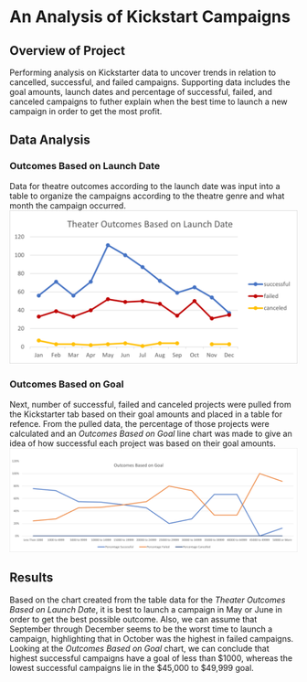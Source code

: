 # An Analysis of Kickstart Campaigns
## Overview of Project
Performing analysis on Kickstarter data to uncover trends in relation to cancelled, successful, and failed campaigns. Supporting data includes the goal amounts, launch dates and percentage of successful, failed, and canceled campaigns to futher explain when the best time to launch a new campaign in order to get the most profit.
## Data Analysis
### Outcomes Based on Launch Date
Data for theatre outcomes according to the launch date was input into a table to organize the campaigns according to the theatre genre and what month the campaign occurred. 
![Theater Outcomes Based on Launch Date Chart](Resources/Theater_Outcomes_vs_Launch.png)
### Outcomes Based on Goal
Next, number of successful, failed and canceled projects were pulled from the Kickstarter tab based on their goal amounts and placed in a table for refence. From the pulled data, the percentage of those projects were calculated and an *Outcomes Based on Goal* line chart was made to give an idea of how successful each project was based on their goal amounts.
![Outcomes Based on Goal](Resources/Outcomes_vs_Goals.png)
## Results
Based on the chart created from the table data for the *Theater Outcomes Based on Launch Date*, it is best to launch a campaign in May or June in order to get the best possible outcome. Also, we can assume that September through December seems to be the worst time to launch a campaign, highlighting that in October was the highest in failed campaigns.
Looking at the *Outcomes Based on Goal* chart, we can conclude that highest successful campaigns have a goal of less than $1000, whereas the lowest successful campaigns lie in the $45,000 to $49,999 goal. 
